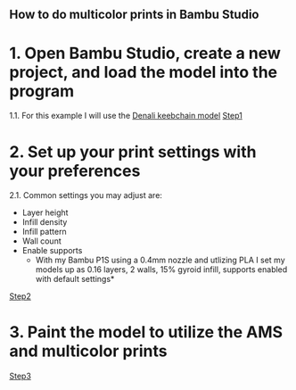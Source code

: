 ## How to do multicolor prints in Bambu Studio

# 1. Open Bambu Studio, create a new project, and load the model into the program
  1.1. For this example I will use the [Denali keebchain model](https://github.com/DashDashUnderscoreDash/Keebchains/blob/main/Models/Denali%20by%20HaiZeus/Model/Denali%20Keychain.stl)
[Step1](Step1)

# 2. Set up your print settings with your preferences
  2.1. Common settings you may adjust are:
   - Layer height
   - Infill density
   - Infill pattern
   - Wall count
   - Enable supports
       * With my Bambu P1S using a 0.4mm nozzle and utlizing PLA I set my models up as 0.16 layers, 2 walls, 15% gyroid infill, supports enabled with default settings*

[Step2](Step2)

# 3. Paint the model to utilize the AMS and multicolor prints

[Step3](Step3)
